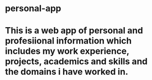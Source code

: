 # personal-app
# This is a web app of personal and profesiional information which includes my work experience, projects, academics and skills and the domains i have worked in.
